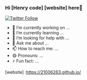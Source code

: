 ### Hi [Henry code] [website] here👋
[![Twitter Follow](https://img.shields.io/twitter/follow/henrry_moreno?label=Henry_Moreno&logo=twitter&style=for-the-badge)](https://twitter.com/henrry_moreno)








- 🔭 I’m currently working on ...
- 🌱 I’m currently learning ...
- 🤔 I’m looking for help with ...
- 💬 Ask me about ...
- 📫 How to reach me: ...
- 😄 Pronouns: ...
- ⚡ Fun fact: ...

<!-- link de  -->
[website] :https://21006263.github.io/
